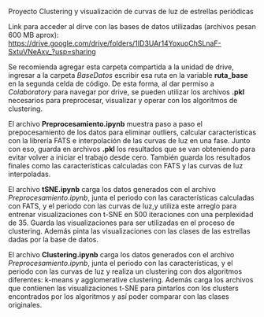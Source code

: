 Proyecto Clustering y visualización de curvas de luz de estrellas periódicas 

Link para acceder al dirve con las bases de datos utilizadas (archivos pesan 600 MB aprox):
https://drive.google.com/drive/folders/1ID3UAr14YoxuoChSLnaF-SxtuVNeAxv_?usp=sharing

Se recomienda agregar esta carpeta compartida a la unidad de drive, ingresar a la carpeta *BaseDatos* escribir esa ruta en la variable **ruta_base** en la segunda celda de código. De esta forma, al dar permiso a *Colaboratory* para navegar por drive, se pueden utilizar los archivos **.pkl** necesarios para preprocesar, visualizar y operar con los algoritmos de clustering.

El archivo **Preprocesamiento.ipynb** muestra paso a paso el prepocesamiento de los datos para eliminar outliers, calcular características con la librería FATS e interpolación de las curvas de luz en una fase. Junto con eso, guarda en archivos **.pkl** los resultados que se van obteniendo para evitar volver a iniciar el trabajo desde cero. También guarda los resultados finales como las características calculadas con FATS y las curvas de luz interpoladas.

El archivo **tSNE.ipynb** carga los datos generados con el archivo *Preprocesamiento.ipynb*, junta el periodo con las características calculadas con FATS, y el periodo con las curvas de luz,y utiliza este arreglo para entrenar visualizaciones con t-SNE en 500 iteraciones con una perplexidad de 35. Guarda las visualizaciones para ser utilizadas en el proceso de clustering. Además pinta las visualizaciones con las clases de las estrellas dadas por la base de datos.

El archivo **Clustering.ipynb** carga los datos generados con el archivo *Preprocesamiento.ipynb*, junta el periodo con las características, y el periodo con las curvas de luz y realiza un clustering con dos algoritmos diferentes: k-means y agglomerative clustering. Además carga los archivos que contienen las visualizaciones t-SNE para pintarlos con los clusters encontrados por los algoritmos y así poder comparar con las clases originales.
